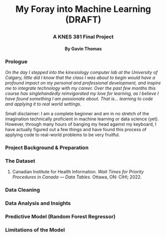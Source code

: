# <p align="center">My Foray into Machine Learning (DRAFT)</p>

### <p align="center"> A KNES 381 Final Project</p>
#### <p align="center">By Gavin Thomas</p>

### Prologue

  _On the day I stepped into the kinesiology computer lab at the University of Calgary, little did I know that the class I was about to begin would have a profound impact on my personal and professional development, and inspire me to integrate technology with my career. Over the past few months this course has singlehandedly reinvigorated my love for learning, as I believe I have found something I am passionate about. That is... learning to code and applying it to real world settings._
  
  Small disclaimer: I am a complete beginner and am in no stretch of the imagination technically proficient in machine learning or data science (yet). However, through many hours of banging my head against my keyboard, I have actually figured out a few things and have found this process of applying code to real-world problems to be very fruitful.
  
### Project Background & Preparation
  
### The Dataset
1. Canadian Institute for Health Information. _Wait Times for Priority Procedures in Canada — Data Tables._ Ottawa, ON: CIHI; 2022.

### Data Cleaning

### Data Analysis and Insights

### Predictive Model (Random Forest Regressor)

### Limitations of the Model


